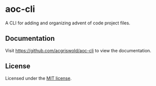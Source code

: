 # aoc-cli

A CLI for adding and organizing advent of code project files.

## Documentation

Visit https://github.com/acgriswold/aoc-cli to view the documentation.

## License

Licensed under the [MIT license](https://github.com/shadcn/ui/blob/main/LICENSE.md).